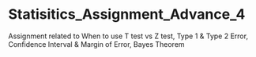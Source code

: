 # Statisitics_Assignment_Advance_4
Assignment related to When to use T test vs Z test, 
Type 1 & Type 2 Error,
Confidence Interval & Margin of Error,
Bayes Theorem
